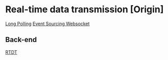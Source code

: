 # Real-time data transmission [Origin]

[Long Polling](https://github.com/Sannet0/real-time-data-transmission-fe/tree/long-polling)
[Event Sourcing ](https://github.com/Sannet0/real-time-data-transmission-fe/tree/event-sourcing)
[Websocket](https://github.com/Sannet0/real-time-data-transmission-fe/tree/websockets)

## Back-end

[RTDT](https://github.com/Sannet0/real-time-data-transmission-be)
